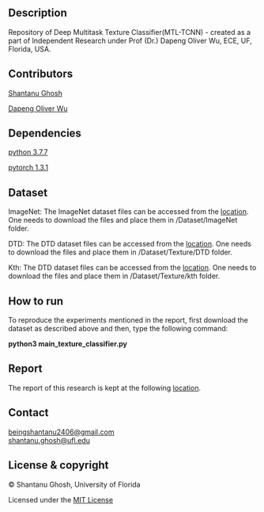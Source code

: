 ## Description
Repository of Deep Multitask Texture Classifier(MTL-TCNN) - created as a part of Independent Research under Prof (Dr.) Dapeng Oliver Wu, ECE, UF, Florida, USA.

## Contributors
[Shantanu Ghosh](https://www.linkedin.com/in/shantanu-ghosh-b369783a/)

[Dapeng Oliver Wu](http://www.wu.ece.ufl.edu/)

## Dependencies
[python 3.7.7](https://www.python.org/downloads/release/python-374/)

[pytorch 1.3.1](https://pytorch.org/get-started/previous-versions/)

## Dataset 
ImageNet:
The ImageNet dataset files can be accessed from the [location](https://uflorida-my.sharepoint.com/personal/shantanughosh_ufl_edu/_layouts/15/onedrive.aspx?id=%2Fpersonal%2Fshantanughosh%5Fufl%5Fedu%2FDocuments%2FTexture%5FDataset%2FDataset%2FImageNet).
One needs to download the files and place them in /Dataset/ImageNet folder.

DTD:
The DTD dataset files can be accessed from the [location](https://uflorida-my.sharepoint.com/personal/shantanughosh_ufl_edu/_layouts/15/onedrive.aspx?id=%2Fpersonal%2Fshantanughosh%5Fufl%5Fedu%2FDocuments%2FTexture%5FDataset%2FDataset%2FTexture%2FDTD).
One needs to download the files and place them in /Dataset/Texture/DTD folder.

Kth:
The DTD dataset files can be accessed from the [location](https://uflorida-my.sharepoint.com/personal/shantanughosh_ufl_edu/_layouts/15/onedrive.aspx?id=%2Fpersonal%2Fshantanughosh%5Fufl%5Fedu%2FDocuments%2FTexture%5FDataset%2FDataset%2FTexture%2Fkth).
One needs to download the files and place them in /Dataset/Texture/kth folder.

## How to run
To reproduce the experiments mentioned in the report, first download the dataset as described above and then, type the following
command: 

<b>python3 main_texture_classifier.py</b>

## Report
The report of this research is kept at the following [location](https://github.com/Shantanu48114860/MTL-TCNN3/blob/master/Report/Texture_Classification.pdf).


## Contact
beingshantanu2406@gmail.com <br/>
shantanu.ghosh@ufl.edu

## License & copyright
© Shantanu Ghosh, University of Florida

Licensed under the [MIT License](LICENSE)
